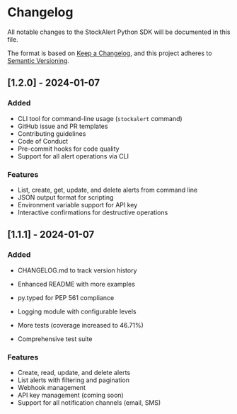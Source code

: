 # Changelog

All notable changes to the StockAlert Python SDK will be documented in this file.

The format is based on [Keep a Changelog](https://keepachangelog.com/en/1.0.0/),
and this project adheres to [Semantic Versioning](https://semver.org/spec/v2.0.0.html).

## [1.2.0] - 2024-01-07

### Added
- CLI tool for command-line usage (`stockalert` command)
- GitHub issue and PR templates
- Contributing guidelines
- Code of Conduct
- Pre-commit hooks for code quality
- Support for all alert operations via CLI

### Features
- List, create, get, update, and delete alerts from command line
- JSON output format for scripting
- Environment variable support for API key
- Interactive confirmations for destructive operations

## [1.1.1] - 2024-01-07

### Added
- CHANGELOG.md to track version history
- Enhanced README with more examples
- py.typed for PEP 561 compliance
- Logging module with configurable levels
- More tests (coverage increased to 46.71%)

- Comprehensive test suite

### Features
- Create, read, update, and delete alerts
- List alerts with filtering and pagination
- Webhook management
- API key management (coming soon)
- Support for all notification channels (email, SMS)

[1.1.0]: https://github.com/stockalert-pro/python-sdk/releases/tag/v1.1.0
